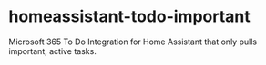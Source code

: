 # homeassistant-todo-important
Microsoft 365 To Do Integration for Home Assistant that only pulls important, active tasks.
